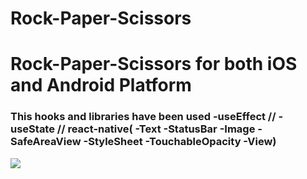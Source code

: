 # Rock-Paper-Scissors

<h1>Rock-Paper-Scissors for both iOS and Android Platform</h1>

<h3>This hooks and libraries have been used  -useEffect // -useState // react-native( -Text -StatusBar -Image -SafeAreaView -StyleSheet -TouchableOpacity -View) </h3>

<img src='./screen.gif'/>
